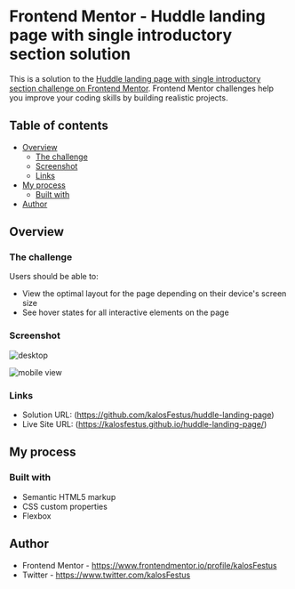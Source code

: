 # Frontend Mentor - Huddle landing page with single introductory section solution

This is a solution to the [Huddle landing page with single introductory section challenge on Frontend Mentor](https://www.frontendmentor.io/challenges/huddle-landing-page-with-a-single-introductory-section-B_2Wvxgi0). Frontend Mentor challenges help you improve your coding skills by building realistic projects. 

## Table of contents

- [Overview](#overview)
  - [The challenge](#the-challenge)
  - [Screenshot](#screenshot)
  - [Links](#links)
- [My process](#my-process)
  - [Built with](#built-with)
 - [Author](#author)
## Overview

### The challenge

Users should be able to:

- View the optimal layout for the page depending on their device's screen size
- See hover states for all interactive elements on the page

### Screenshot


![desktop](https://user-images.githubusercontent.com/79145625/202236608-8c8c5f5a-bec3-486e-905b-d68a857ca345.png)

![mobile view](https://user-images.githubusercontent.com/79145625/202236398-e48e8cb8-dc85-4f6e-b84e-c4e1caa3100b.png)

### Links

- Solution URL: (https://github.com/kalosFestus/huddle-landing-page)
- Live Site URL: (https://kalosfestus.github.io/huddle-landing-page/)

## My process

### Built with

* Semantic HTML5 markup
* CSS custom properties
* Flexbox

## Author
* Frontend Mentor - https://www.frontendmentor.io/profile/kalosFestus
* Twitter - https://www.twitter.com/kalosFestus

